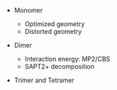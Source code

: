 
* Monomer
  * Optimized geometry
  * Distorted geometry

* Dimer
  * Interaction energy: MP2/CBS
  * SAPT2+ decomposition

* Trimer and Tetramer

